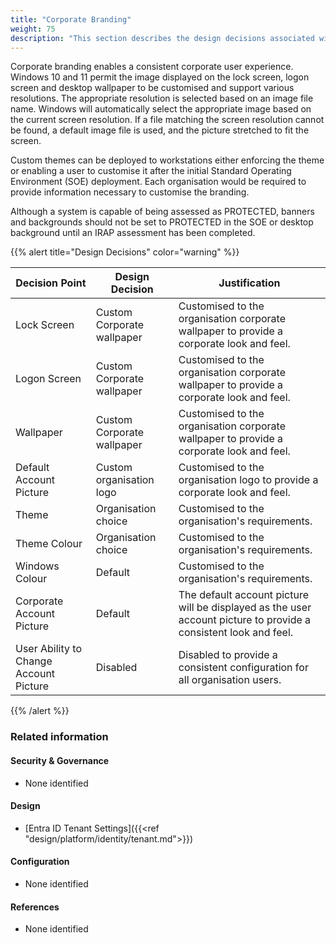 ```yaml
---
title: "Corporate Branding"
weight: 75
description: "This section describes the design decisions associated with corporate branding on Windows 10 and 11 endpoints configured according to guidance in ASD's Blueprint for Secure Cloud."
---
```


Corporate branding enables a consistent corporate user experience. Windows 10 and 11 permit the image displayed on the lock screen, logon screen and desktop wallpaper to be customised and support various resolutions. The appropriate resolution is selected based on an image file name. Windows will automatically select the appropriate image based on the current screen resolution. If a file matching the screen resolution cannot be found, a default image file is used, and the picture stretched to fit the screen.

Custom themes can be deployed to workstations either enforcing the theme or enabling a user to customise it after the initial Standard Operating Environment (SOE) deployment. Each organisation would be required to provide information necessary to customise the branding.

Although a system is capable of being assessed as PROTECTED, banners and backgrounds should not be set to PROTECTED in the SOE or desktop background until an IRAP assessment has been completed.

{{% alert title="Design Decisions" color="warning" %}}

| Decision Point                         | Design Decision            | Justification                                                                                                    |
|----------------------------------------|----------------------------|------------------------------------------------------------------------------------------------------------------|
| Lock Screen                            | Custom Corporate wallpaper | Customised to the organisation corporate wallpaper to provide a corporate look and feel.                         |
| Logon Screen                           | Custom Corporate wallpaper | Customised to the organisation corporate wallpaper to provide a corporate look and feel.                         |
| Wallpaper                              | Custom Corporate wallpaper | Customised to the organisation corporate wallpaper to provide a corporate look and feel.                         |
| Default Account Picture                | Custom organisation logo   | Customised to the organisation logo to provide a corporate look and feel.                                        |
| Theme                                  | Organisation choice        | Customised to the organisation's requirements.                                                                   |
| Theme Colour                           | Organisation choice        | Customised to the organisation's requirements.                                                                   |
| Windows Colour                         | Default                    | Customised to the organisation's requirements.                                                                   |
| Corporate Account Picture              | Default                    | The default account picture will be displayed as the user account picture to provide a consistent look and feel. |
| User Ability to Change Account Picture | Disabled                   | Disabled to provide a consistent configuration for all organisation users.                                       |

{{% /alert %}}

### Related information

#### Security & Governance

* None identified

#### Design

* [Entra ID Tenant Settings]({{<ref "design/platform/identity/tenant.md">}})

#### Configuration

* None identified

#### References

* None identified